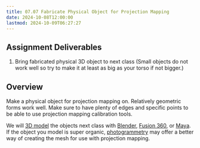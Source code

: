 ```yaml
---
title: 07.07 Fabricate Physical Object for Projection Mapping
date: 2024-10-08T12:00:00
lastmod: 2024-10-09T06:27:27
---
```


## Assignment Deliverables

1. Bring fabricated physical 3D object to next class (Small objects do not work well so try to make it at least as big as your torso if not bigger.)

## Overview

Make a physical object for projection mapping on. Relatively geometric forms work well. Make sure to have plenty of edges and specific points to be able to use projection mapping calibration tools.

We will [3D model](../../../../3d-modeling/3d-modeling.md) the objects next class with [Blender](../../../../3d-modeling/blender/blender.md), [Fusion 360](../../../../3d-modeling/fusion-360/fusion-360.md), or [Maya](../../../../3d-modeling/maya/maya.md).
If the object you model is super organic, [photogrammetry](../../../../3d-modeling/photogrammetry-software.md) may offer a better way of creating the mesh for use with projection mapping.
